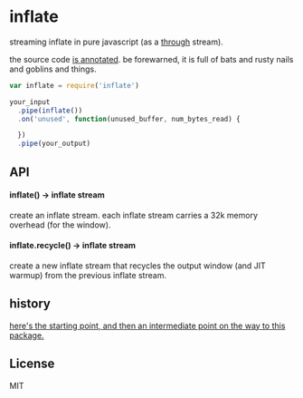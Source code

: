 # inflate

streaming inflate in pure javascript (as a [through](http://npm.im/through) stream).

the source code [is annotated](http://didact.us/inflate/). be forewarned, it is full of
bats and rusty nails and goblins and things.

```javascript
var inflate = require('inflate')

your_input
  .pipe(inflate())
  .on('unused', function(unused_buffer, num_bytes_read) {

  })
  .pipe(your_output)

```

## API

#### inflate() -> inflate stream

create an inflate stream. each inflate stream carries a 32k memory overhead (for the window).

#### inflate.recycle() -> inflate stream

create a new inflate stream that recycles the output window (and JIT warmup) from the previous
inflate stream.

## history

[here's the starting point, and then an intermediate point on the way to this package.](https://gist.github.com/chrisdickinson/a5feecd1906b15638d50)

## License

MIT
